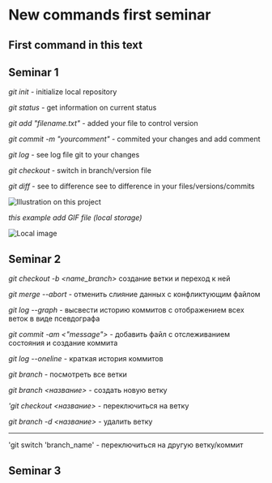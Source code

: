 # New commands first seminar        

## First command in this text

## Seminar 1

*git init* - initialize local repository

*git status* - get information on current status

*git add "filename.txt"* - added your file to control version

*git commit -m "yourcomment"* - commited your changes and add comment  

*git log* - see log file git to your changes

*git checkout* - switch in branch/version file

*git diff* - see to difference see to difference in your files/versions/commits

![Illustration on this project](https://encrypted-tbn0.gstatic.com/images?q=tbn:ANd9GcRO81J1TgiVuNcvhkhgz8UuEeCjXm-NHdaopBW2kTcs&s)

_this example add GIF file (local storage)_

![Local image](jack-sparrow-welcome.gif)

## Seminar 2

*git checkout -b <name_branch>* создание ветки и переход к ней

*git merge --abort* - отменить слияние данных с конфликтующим файлом

*git log --graph* - высвести историю коммитов с отображением всех веток в виде псевдографа

*git commit -am <"message">* - добавить файл с отслеживанием состояния и создание коммита

*git log --oneline* - краткая история коммитов

*git branch* - посмотреть все ветки

*git branch <название>* - создать новую ветку

*'git checkout <название>* - переключиться на ветку

*git branch -d <название>* - удалить ветку

------
'git switch 'branch_name' - переключиться на другую ветку/коммит



## Seminar 3 

